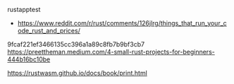 rustapptest

- https://www.reddit.com/r/rust/comments/126jlrg/things_that_run_your_code_rust_and_prices/

9fcaf221ef3466135cc396a1a89c8fb7b9bf3cb7
https://preettheman.medium.com/4-small-rust-projects-for-beginners-444b16bc10be

https://rustwasm.github.io/docs/book/print.html



